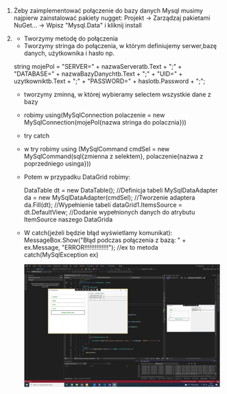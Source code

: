 1. Żeby zaimplementować połączenie do bazy danych Mysql musimy najpierw zainstalować pakiety nugget:
    Projekt -> Zarządzaj pakietami NuGet... -> Wpisz "Mysql.Data" i kliknij install
2. 
    - Tworzymy metodę do połączenia
    - Tworzymy stringa do połączenia, w którym definiujemy serwer,bazę danych, użytkownika i hasło np. 

    string mojePol =
        "SERVER=" + nazwaServeratb.Text + ";" +
        "DATABASE=" + nazwaBazyDanychtb.Text + ";" +
        "UID=" + uzytkowniktb.Text + ";" +
        "PASSWORD=" + haslotb.Password + ";"; 

    - tworzymy zminną, w której wybieramy selectem wszystkie dane z bazy
    - robimy using(MySqlConnection polaczenie = new MySqlConnection(mojePol{nazwa stringa do polacznia}))
    - try catch
    - w try robimy using (MySqlCommand  cmdSel = new MySqlCommand(sql{zmienna z selektem}, polaczenie{nazwa z poprzedniego usinga}))
    - Potem w przypadku DataGrid robimy:
      
        DataTable dt = new DataTable(); //Definicja tabeli
        MySqlDataAdapter da = new MySqlDataAdapter(cmdSel); //Tworzenie adaptera      
        da.Fill(dt); //Wypełnienie tabeli
        dataGrid1.ItemsSource = dt.DefaultView; //Dodanie wypełnionych danych do atrybutu ItemSource naszego DataGrida
      
    - W catch(jeżeli będzie błąd wyświetlamy komunikat): 
        MessageBox.Show("Błąd podczas połączenia z bazą: " + ex.Message, "ERROR!!!!!!!!!!!!!!"); //ex to metoda catch(MySqlException ex)

        
        ![alt text](Bruno.Buczkowski.database_connection.PNG)
